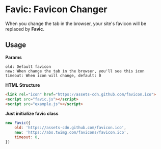 # Favic: Favicon Changer

When you change the tab in the browser, your site's favicon will be replaced by **Favic**.

## Usage

**Params**

    old: Default favicon
    new: When change the tab in the browser, you'll see this icon
    timeout: When icon will change, default: 0

**HTML Structure**

```html
<link rel="icon" href="https://assets-cdn.github.com/favicon.ico">
<script src="favic.js"></script>
<script src="example.js"></script>
```

**Just initialize favic class**

```js
new Favic({
    old: 'https://assets-cdn.github.com/favicon.ico',
    new: 'https://abs.twimg.com/favicons/favicon.ico',
    timeout: 0,
})
```